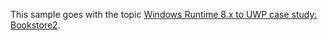 ﻿This sample goes with the topic [Windows Runtime 8.x to UWP case study: Bookstore2](https://docs.microsoft.com/windows/uwp/porting/w8x-to-uwp-case-study-bookstore2).
